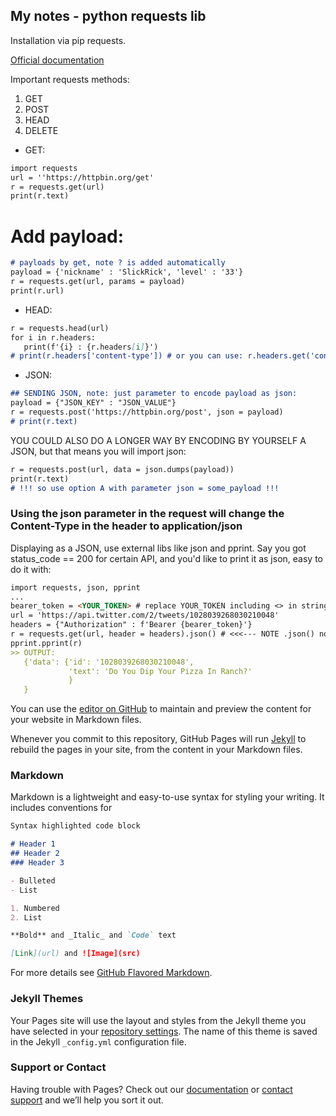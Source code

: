 ## My notes - python requests lib

Installation via pip requests.

[Official documentation](https://requests.readthedocs.io/)

Important requests methods:
1. GET
2. POST
3. HEAD
4. DELETE

- GET:
```markdown
import requests
url = ''https://httpbin.org/get'
r = requests.get(url)
print(r.text)
```
# Add payload:
```markdown
# payloads by get, note ? is added automatically
payload = {'nickname' : 'SlickRick', 'level' : '33'}
r = requests.get(url, params = payload)
print(r.url)
```
- HEAD:
```markdown
r = requests.head(url)
for i in r.headers:
   print(f'{i} : {r.headers[i]}')
# print(r.headers['content-type']) # or you can use: r.headers.get('content-type')
```

- JSON:
```markdown
## SENDING JSON, note: just parameter to encode payload as json:
payload = {"JSON_KEY" : "JSON_VALUE"}
r = requests.post('https://httpbin.org/post', json = payload)
# print(r.text)
```
YOU COULD ALSO DO A LONGER WAY BY ENCODING BY YOURSELF A JSON, but that means you will import json:
```markdown
r = requests.post(url, data = json.dumps(payload))
print(r.text)
# !!! so use option A with parameter json = some_payload !!!
```
### Using the json parameter in the request will change the Content-Type in the header to application/json

Displaying as a JSON, use external libs like json and pprint. Say you got status_code == 200 for certain API, and you'd like to print it as json, easy to do it with:
```markdown
import requests, json, pprint
...
bearer_token = <YOUR_TOKEN> # replace YOUR_TOKEN including <> in string, ex: "123xczj43"
url = 'https://api.twitter.com/2/tweets/1028039268030210048'
headers = {"Authorization" : f'Bearer {bearer_token}'}
r = requests.get(url, header = headers).json() # <<<--- NOTE .json() now it is using external lib json
pprint.pprint(r)
>> OUTPUT:
   {'data': {'id': '1028039268030210048',
             'text': 'Do You Dip Your Pizza In Ranch?'
             }
   }
```






You can use the [editor on GitHub](https://github.com/trolling-on-the-Moon/web_one/edit/gh-pages/index.md) to maintain and preview the content for your website in Markdown files.

Whenever you commit to this repository, GitHub Pages will run [Jekyll](https://jekyllrb.com/) to rebuild the pages in your site, from the content in your Markdown files.

### Markdown

Markdown is a lightweight and easy-to-use syntax for styling your writing. It includes conventions for

```markdown
Syntax highlighted code block

# Header 1
## Header 2
### Header 3

- Bulleted
- List

1. Numbered
2. List

**Bold** and _Italic_ and `Code` text

[Link](url) and ![Image](src)
```

For more details see [GitHub Flavored Markdown](https://guides.github.com/features/mastering-markdown/).

### Jekyll Themes

Your Pages site will use the layout and styles from the Jekyll theme you have selected in your [repository settings](https://github.com/trolling-on-the-Moon/web_one/settings). The name of this theme is saved in the Jekyll `_config.yml` configuration file.

### Support or Contact

Having trouble with Pages? Check out our [documentation](https://docs.github.com/categories/github-pages-basics/) or [contact support](https://github.com/contact) and we’ll help you sort it out.
